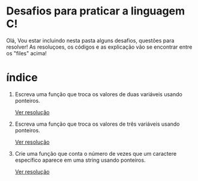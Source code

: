 # Desafios para praticar a linguagem C!
Olá, Vou estar incluindo nesta pasta alguns desafios, questões para resolver! As resoluçoes, os códigos e as explicação vão se encontrar entre os "files" acima! 

# índice 
   
 1. Escreva uma função que troca os valores de duas variáveis usando ponteiros.

      <a href="https://github.com/AR097/Practice-C-Language/blob/main/Challenges%20C-Language/Ponteiros/Trocar%20Valores%20Usando%20Ponteiros.cpp"> Ver resolução </a>

2. Escreva uma função que troca os valores de três variáveis usando ponteiros.

      <a href="https://github.com/AR097/Practice-C-Language/blob/main/Challenges%20C-Language/Ponteiros/Trocar%20Valores%20Usando%20Ponteiros%2002.cpp"> Ver resolução </a>

3. Crie uma função que conta o número de vezes que um caractere específico aparece em uma string usando ponteiros.

      <a href=""> Ver resolução </a>
